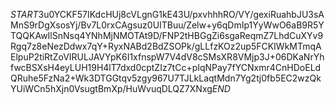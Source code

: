 $START$3u0YCKF57IKdcHUj8cVLgnG1kE43U/pxvhhhRO/VY/gexiRuahbJU3sAMnS9rDgXsosYj/Bv7L0rxCAgsuz0UITBuu/Zelw+y6qDmIp1YyWwO6aB9R5YTQQKAwIlSnNsq4YNhMjNMOTAt9D/FNP2tHBGgZi6sgaReqmZ7LhdCuXYv9Rgq7z8eNezDdwx7qY+RyxNABd2BdZSOPk/gLLfzKOz2up5FCKIWkMTmqAElpuP2tiRtZoVIRULJAVYpK6I1xfnspW7V4dV8cSMsXR8VMjp3J+06DKaNrYhfwcBSXsH4eyLUH19H4lT7dxd0cptZIz7tCc+pIqNPay7fYCNxmr4CnHDoELdQRuhe5FzNa2+Wk3DTGGtqv5zgy967U7TJLkLaqtMdn7Yg2tj0fb5EC2wzQkYUiWCn5hXjn0VsugtBmXp/HuWvuqDLQZ7XNxg$END$